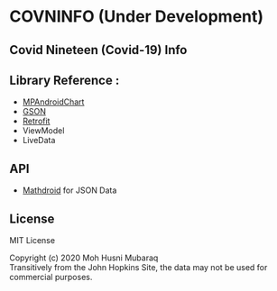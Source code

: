 # COVNINFO (Under Development)  
## Covid Nineteen (Covid-19) Info   
## Library Reference :  
- [MPAndroidChart](https://github.com/PhilJay/MPAndroidChart)  
- [GSON](https://github.com/google/gson)  
- [Retrofit](https://github.com/square/retrofit)
- ViewModel  
- LiveData  

## API  
- [Mathdroid](https://github.com/mathdroid/covid-19-api) for JSON Data  

## License
MIT License  

Copyright (c) 2020 Moh Husni Mubaraq  
Transitively from the John Hopkins Site, the data may not be used for commercial purposes.
